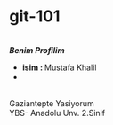 # git-101
<br>***Benim Profilim***
<ul> 
 
  <li><strong>isim : </strong> Mustafa Khalil</li>
  <li></li>
</ul>  
<br>Gaziantepte Yasiyorum
<br>YBS- Anadolu Unv. 2.Sinif
